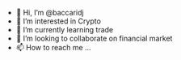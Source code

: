 - 👋 Hi, I’m @baccaridj
- 👀 I’m interested in Crypto
- 🌱 I’m currently learning trade
- 💞️ I’m looking to collaborate on financial market
- 📫 How to reach me ...

<!---
baccaridj/baccaridj is a ✨ special ✨ repository because its `README.md` (this file) appears on your GitHub profile.
You can click the Preview link to take a look at your changes.
--->

